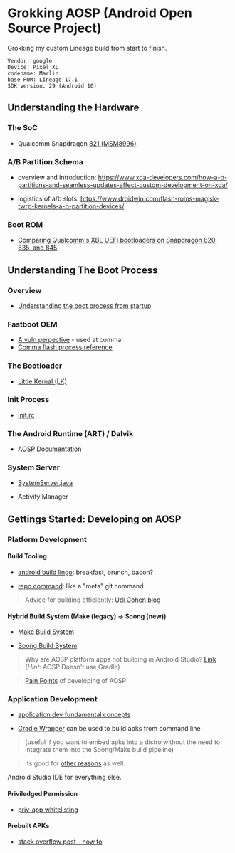# Grokking AOSP (Android Open Source Project)

Grokking my custom Lineage build from start to finish.

```
Vendor: google
Device: Pixel XL
codename: Marlin
base ROM: Lineage 17.1
SDK version: 29 (Android 10)

```

## Understanding the Hardware

### The SoC 

- Qualcomm Snapdragon [821 (MSM8996)](https://www.notebookcheck.net/Qualcomm-Snapdragon-821-MSM8996-Pro-SoC.180683.0.html#:~:text=The%20Qualcomm%20Snapdragon%20821%20MSM8996,clocked)

### A/B Partition Schema

- overview and introduction: https://www.xda-developers.com/how-a-b-partitions-and-seamless-updates-affect-custom-development-on-xda/

- logistics of a/b slots: https://www.droidwin.com/flash-roms-magisk-twrp-kernels-a-b-partition-devices/

### Boot ROM

- [Comparing Qualcomm's XBL UEFI bootloaders on Snapdragon 820, 835, and 845](https://worthdoingbadly.com/qcomxbl/)

## Understanding The Boot Process

### Overview

- [Understanding the boot process from startup](https://sites.google.com/site/androidersclub/in-the-news/theandroidbootprocessfrompower-on)

### Fastboot OEM

- [A vuln perpective](https://www.usenix.org/system/files/conference/woot17/woot17-paper-hay.pdf) - used at comma
- [Comma flash process reference](https://github.com/commaai/eon-neos-builder/blob/master/devices/eon/flash.sh)

### The Bootloader

- [Little Kernal (LK)](https://developer.qualcomm.com/download/db410c/little-kernel-boot-loader-overview.pdf)

### Init Process

- [init.rc](https://github.com/openinternet-cc/android_system_core/blob/lineage-17.1/rootdir/init.rc)

### The Android Runtime (ART) / Dalvik

- [AOSP Documentation](https://source.android.com/devices/tech/dalvik)

### System Server 

- [SystemServer.java]()

- Activity Manager


## Gettings Started: Developing on AOSP

### Platform Development

#### Build Tooling

- [android build lingo](http://www.trcompu.com/MySmartPhone/AndroidKitchen/Breakfast-Brunch-Lunch.html): breakfast, brunch, bacon?

- [repo command](https://source.android.com/setup/develop/repo): like a "meta" git command 

> Advice for building efficiently: [Udi Cohen blog](http://blog.udinic.com/2014/07/24/aosp-part-3-developing-efficiently/)


#### Hybrid Build System (Make (legacy) -> Soong (new))

- [Make Build System](https://android.googlesource.com/platform/build/+/master/README.md)

- [Soong Build System](https://source.android.com/setup/build)

> Why are AOSP platform apps not building in Android Studio? 
[Link](https://android.jlelse.eu/building-aosp-platform-apps-on-android-studio-fae87d6c370a) (*Hint*: AOSP Doesn't use Gradle)

> [Pain Points](https://willnewton.name/2018/09/21/why-working-with-android-aosp-can-be-frustrating/) of developing of AOSP


### Application Development

- [application dev fundamental concepts](https://developer.android.com/guide/components/fundamentals)

- [Gradle Wrapper](https://docs.gradle.org/current/userguide/gradle_wrapper.html) can be used to build apks from command line 

> (useful if you want to embed apks into a distro without the need to integrate them into the Soong/Make build pipeline)

> Its good for [other reasons](https://medium.com/@bherbst/understanding-the-gradle-wrapper-a62f35662ab7) as well. 

Android Studio IDE for everything else.

#### Priviledged Permission

- [priv-app whitelisting](https://source.android.com/devices/tech/config/perms-whitelist)


#### Prebuilt APKs

- [stack overflow post - how to](https://stackoverflow.com/questions/10579827/how-do-i-add-apks-in-an-aosp-build?lq=1)
